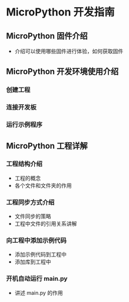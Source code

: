 # MicroPython 开发指南

## MicroPython 固件介绍
- 介绍可以使用哪些固件进行体验，如何获取固件

## MicroPython 开发环境使用介绍

### 创建工程
### 连接开发板
### 运行示例程序

## MicroPython 工程详解

### 工程结构介绍
- 工程的概念
- 各个文件和文件夹的作用

### 工程同步方式介绍
- 文件同步的策略
- 工程中文件的引用关系讲解

### 向工程中添加示例代码
- 添加示例代码到工程中
- 添加库到工程中

### 开机自动运行 main.py
- 讲述 main.py 的作用

